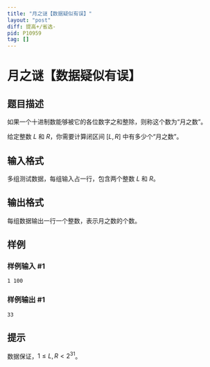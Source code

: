 ```yaml
---
title: "月之谜【数据疑似有误】"
layout: "post"
diff: 提高+/省选-
pid: P10959
tag: []
---
```

# 月之谜【数据疑似有误】
## 题目描述

如果一个十进制数能够被它的各位数字之和整除，则称这个数为“月之数”。

给定整数 $L$ 和 $R$，你需要计算闭区间 $[L,R]$ 中有多少个“月之数”。
## 输入格式

多组测试数据，每组输入占一行，包含两个整数 $L$ 和 $R$。

## 输出格式

每组数据输出一行一个整数，表示月之数的个数。
## 样例

### 样例输入 #1
```
1 100 

```
### 样例输出 #1
```
33
```
## 提示

数据保证，$1 \le L,R < 2^{31}$。
